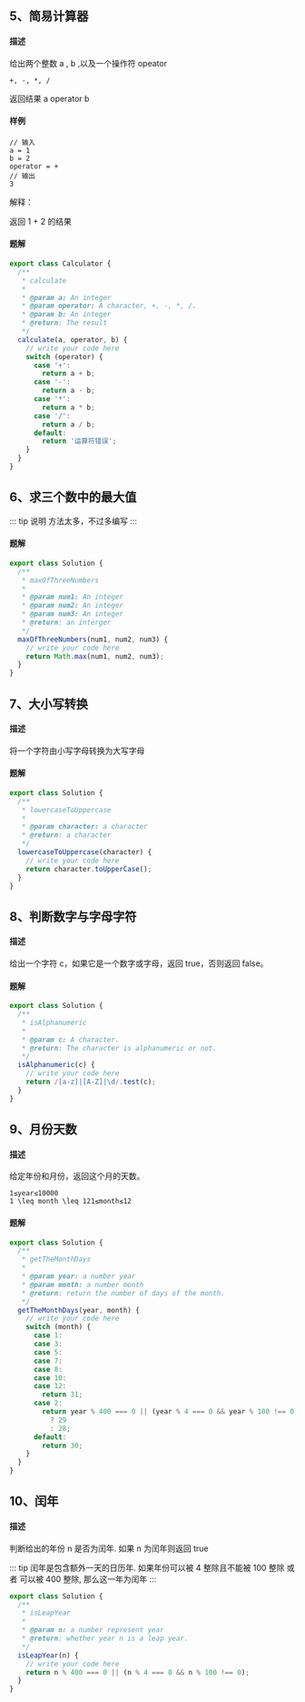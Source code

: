 <!--
 * @Description:
 * @Author: 郜鹏飞
 * @Date: 2021-09-27 17:15:53
 * @LastEditTime: 2021-09-27 17:17:55
-->

## 5、简易计算器

#### 描述

给出两个整数 a , b ,以及一个操作符 opeator

    +, -, *, /

返回结果 a operator b

#### 样例

    // 输入
    a = 1
    b = 2
    operator = +
    // 输出
    3

解释：

返回 1 + 2 的结果

#### 题解

```js
export class Calculator {
  /**
   * calculate
   *
   * @param a: An integer
   * @param operator: A character, +, -, *, /.
   * @param b: An integer
   * @return: The result
   */
  calculate(a, operator, b) {
    // write your code here
    switch (operator) {
      case '+':
        return a + b;
      case '-':
        return a - b;
      case '*':
        return a * b;
      case '/':
        return a / b;
      default:
        return '运算符错误';
    }
  }
}
```

## 6、求三个数中的最大值

::: tip 说明
方法太多，不过多编写
:::

#### 题解

```js
export class Solution {
  /**
   * maxOfThreeNumbers
   *
   * @param num1: An integer
   * @param num2: An integer
   * @param num3: An integer
   * @return: an interger
   */
  maxOfThreeNumbers(num1, num2, num3) {
    // write your code here
    return Math.max(num1, num2, num3);
  }
}
```

## 7、大小写转换

#### 描述

将一个字符由小写字母转换为大写字母

#### 题解

```js
export class Solution {
  /**
   * lowercaseToUppercase
   *
   * @param character: a character
   * @return: a character
   */
  lowercaseToUppercase(character) {
    // write your code here
    return character.toUpperCase();
  }
}
```

## 8、判断数字与字母字符

#### 描述

给出一个字符 c，如果它是一个数字或字母，返回 true，否则返回 false。

#### 题解

```js
export class Solution {
  /**
   * isAlphanumeric
   *
   * @param c: A character.
   * @return: The character is alphanumeric or not.
   */
  isAlphanumeric(c) {
    // write your code here
    return /[a-z]|[A-Z]|\d/.test(c);
  }
}
```

## 9、月份天数

#### 描述

给定年份和月份，返回这个月的天数。

    1≤year≤10000
    1 \leq month \leq 121≤month≤12

#### 题解

```js
export class Solution {
  /**
   * getTheMonthDays
   *
   * @param year: a number year
   * @param month: a number month
   * @return: return the number of days of the month.
   */
  getTheMonthDays(year, month) {
    // write your code here
    switch (month) {
      case 1:
      case 3:
      case 5:
      case 7:
      case 8:
      case 10:
      case 12:
        return 31;
      case 2:
        return year % 400 === 0 || (year % 4 === 0 && year % 100 !== 0)
          ? 29
          : 28;
      default:
        return 30;
    }
  }
}
```

## 10、闰年

#### 描述

判断给出的年份 n 是否为闰年. 如果 n 为闰年则返回 true

::: tip
闰年是包含额外一天的日历年. 如果年份可以被 4 整除且不能被 100 整除 或者 可以被 400 整除, 那么这一年为闰年
:::

```js
export class Solution {
  /**
   * isLeapYear
   *
   * @param n: a number represent year
   * @return: whether year n is a leap year.
   */
  isLeapYear(n) {
    // write your code here
    return n % 400 === 0 || (n % 4 === 0 && n % 100 !== 0);
  }
}
```
